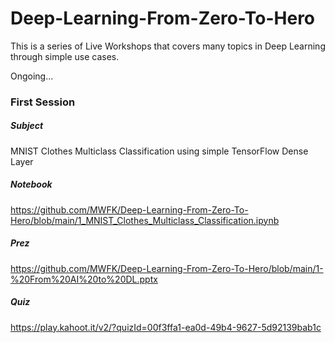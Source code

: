 # Deep-Learning-From-Zero-To-Hero
This is a series of Live Workshops that covers many topics in Deep Learning through simple use cases.  


Ongoing...


### First Session
##### Subject
MNIST Clothes Multiclass Classification using simple TensorFlow Dense Layer
##### Notebook
https://github.com/MWFK/Deep-Learning-From-Zero-To-Hero/blob/main/1_MNIST_Clothes_Multiclass_Classification.ipynb
##### Prez
https://github.com/MWFK/Deep-Learning-From-Zero-To-Hero/blob/main/1-%20From%20AI%20to%20DL.pptx
##### Quiz
https://play.kahoot.it/v2/?quizId=00f3ffa1-ea0d-49b4-9627-5d92139bab1c

